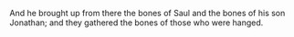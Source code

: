 And he brought up from there the bones of Saul and the bones of his son Jonathan; and they gathered the bones of those who were hanged.
